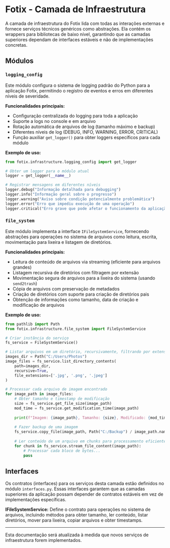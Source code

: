 # Fotix - Camada de Infraestrutura

A camada de infraestrutura do Fotix lida com todas as interações externas e fornece serviços técnicos genéricos como abstrações. Ela contém os wrappers para bibliotecas de baixo nível, garantindo que as camadas superiores dependam de interfaces estáveis e não de implementações concretas.

## Módulos

### `logging_config`

Este módulo configura o sistema de logging padrão do Python para a aplicação Fotix, permitindo o registro de eventos e erros em diferentes níveis de severidade.

**Funcionalidades principais:**

- Configuração centralizada do logging para toda a aplicação
- Suporte a logs no console e em arquivo
- Rotação automática de arquivos de log (tamanho máximo e backup)
- Diferentes níveis de log (DEBUG, INFO, WARNING, ERROR, CRITICAL)
- Função auxiliar `get_logger()` para obter loggers específicos para cada módulo

**Exemplo de uso:**

```python
from fotix.infrastructure.logging_config import get_logger

# Obter um logger para o módulo atual
logger = get_logger(__name__)

# Registrar mensagens em diferentes níveis
logger.debug("Informação detalhada para debugging")
logger.info("Informação geral sobre o progresso")
logger.warning("Aviso sobre condição potencialmente problemática")
logger.error("Erro que impediu execução de uma operação")
logger.critical("Erro grave que pode afetar o funcionamento da aplicação")
```

### `file_system`

Este módulo implementa a interface `IFileSystemService`, fornecendo abstrações para operações no sistema de arquivos como leitura, escrita, movimentação para lixeira e listagem de diretórios.

**Funcionalidades principais:**

- Leitura de conteúdo de arquivos via streaming (eficiente para arquivos grandes)
- Listagem recursiva de diretórios com filtragem por extensão
- Movimentação segura de arquivos para a lixeira do sistema (usando `send2trash`)
- Cópia de arquivos com preservação de metadados
- Criação de diretórios com suporte para criação de diretórios pais
- Obtenção de informações como tamanho, data de criação e modificação de arquivos

**Exemplo de uso:**

```python
from pathlib import Path
from fotix.infrastructure.file_system import FileSystemService

# Criar instância do serviço
fs_service = FileSystemService()

# Listar arquivos em um diretório, recursivamente, filtrando por extensão
images_dir = Path("C:/Users/Photos")
image_files = fs_service.list_directory_contents(
    path=images_dir,
    recursive=True,
    file_extensions=['.jpg', '.png', '.jpeg']
)

# Processar cada arquivo de imagem encontrado
for image_path in image_files:
    # Obter tamanho e timestamp de modificação
    size = fs_service.get_file_size(image_path)
    mod_time = fs_service.get_modification_time(image_path)
    
    print(f"Imagem: {image_path}, Tamanho: {size}, Modificado: {mod_time}")
    
    # Fazer backup de uma imagem
    fs_service.copy_file(image_path, Path("C:/Backup") / image_path.name)
    
    # Ler conteúdo de um arquivo em chunks para processamento eficiente
    for chunk in fs_service.stream_file_content(image_path):
        # Processar cada bloco de bytes...
        pass
```

## Interfaces

Os contratos (interfaces) para os serviços desta camada estão definidos no módulo `interfaces.py`. Essas interfaces garantem que as camadas superiores da aplicação possam depender de contratos estáveis em vez de implementações específicas.

**IFileSystemService:** Define o contrato para operações no sistema de arquivos, incluindo métodos para obter tamanho, ler conteúdo, listar diretórios, mover para lixeira, copiar arquivos e obter timestamps.

---

Esta documentação será atualizada à medida que novos serviços de infraestrutura forem implementados. 